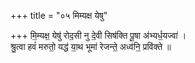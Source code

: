 +++
title = "०५ मिम्यक्ष येषु"

+++
मि॒म्यक्ष॒ येषु॑ रोद॒सी नु दे॒वी सिष॑क्ति पू॒षा अ॑भ्यर्ध॒यज्वा॑ ।  
श्रु॒त्वा हवं॑ मरुतो॒ यद्ध॑ या॒थ भूमा॑ रेजन्ते॒ अध्व॑नि॒ प्रवि॑क्ते ॥